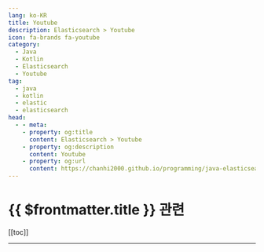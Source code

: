 ```yaml
---
lang: ko-KR
title: Youtube
description: Elasticsearch > Youtube
icon: fa-brands fa-youtube
category: 
  - Java
  - Kotlin
  - Elasticsearch
  - Youtube
tag: 
  - java
  - kotlin
  - elastic
  - elasticsearch
head:
  - - meta:
    - property: og:title
      content: Elasticsearch > Youtube
    - property: og:description
      content: Youtube
    - property: og:url
      content: https://chanhi2000.github.io/programming/java-elasticsearch/youtube.html
---
```


# {{ $frontmatter.title }} 관련

[[toc]]

---

<TagLinks />